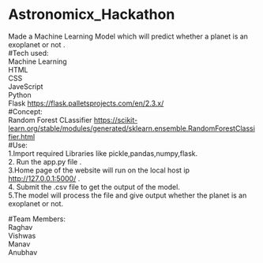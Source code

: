 # Astronomicx_Hackathon
Made a Machine Learning Model which will predict whether a planet is an exoplanet or not .                                                          
#Tech used:                                                                                      
Machine Learning                                                                                                                                                   
HTML                                                                                            
CSS                                                                                     
JaveScript                                                                                 
Python                                                                                   
Flask  https://flask.palletsprojects.com/en/2.3.x/                                                                                   
#Concept:                                                                                        
Random Forest CLassifier
https://scikit-learn.org/stable/modules/generated/sklearn.ensemble.RandomForestClassifier.html                                                           
#Use:                                                                                                                                                                                                      
1.Import required Libraries like pickle,pandas,numpy,flask.                                                                                                      
2. Run the app.py file .                                                                                                                                
3.Home page of the website will run on the local host ip http://127.0.0.1:5000/ .                                                                                                            
4. Submit the .csv file to get the output of the model.                                                                                                                              
5.The model will process the file and give output whether the planet is an exoplanet or not.                                                                                                        
                                                                                                                                                                                          
#Team Members:                                                                                  
Raghav                                                                                             
Vishwas                                                                                          
Manav                                                                                            
Anubhav                                                                                      


